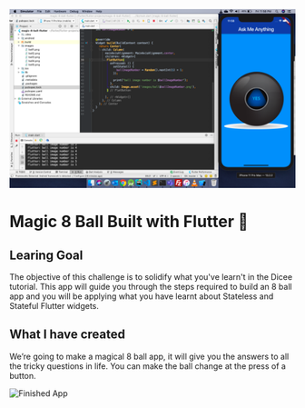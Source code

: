 ![Magic 8 Ball Flutter App](https://github.com/JaveedIshaq/magic-8-ball-flutter-app/blob/master/magic-8-ball-flutter-app.png?raw=true)


# Magic 8 Ball Built with Flutter 🎱

## Learing Goal

The objective of this challenge is to solidify what you've learn't in the Dicee tutorial. This app will guide you through the steps required to build an 8 ball app and you will be applying what you have learnt about Stateless and Stateful Flutter widgets.


## What I have created

We’re going to make a magical 8 ball app, it will give you the answers to all the tricky questions in life. You can make the ball change at the press of a button. 

![Finished App](https://github.com/londonappbrewery/Images/blob/master/8-ball-flutter-gif.gif)

